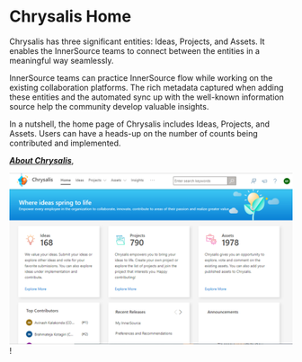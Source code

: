 # Chrysalis  Home<br>

Chrysalis has three significant entities: Ideas, Projects, and Assets. It enables the InnerSource teams to connect between the entities in a meaningful way seamlessly.

InnerSource teams can practice InnerSource flow while working on the existing collaboration platforms. The rich metadata captured when adding these entities and the automated sync up with the well-known information source help the community develop valuable insights.

In a nutshell, the home page of Chrysalis includes Ideas, Projects, and Assets. Users can have a heads-up on the number of counts being contributed and implemented. 

[**_About Chrysalis_**](/docs/About-Chrysalis), 

![h12.PNG](/docs/attachments/h12-3856b551-0ed1-4f32-9f7a-2a3d0811ddaa.PNG)!



